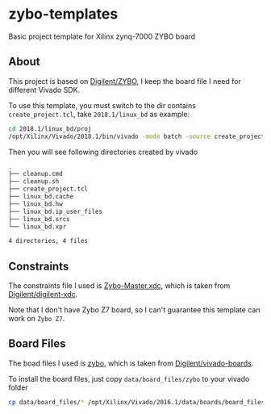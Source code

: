 # zybo-templates
Basic project template for Xilinx zynq-7000 ZYBO board

## About

This project is based on [Digilent/ZYBO](https://github.com/Digilent/ZYBO), I keep the board file I need for different Vivado SDK.

To use this template, you must switch to the dir contains `create_project.tcl`, take `2018.1/linux_bd` as example:

```sh
cd 2018.1/linux_bd/proj
/opt/Xilinx/Vivado/2018.1/bin/vivado -mode batch -source create_project.tcl
```

Then you will see following directories created by vivado

```sh
.
├── cleanup.cmd
├── cleanup.sh
├── create_project.tcl
├── linux_bd.cache
├── linux_bd.hw
├── linux_bd.ip_user_files
├── linux_bd.srcs
└── linux_bd.xpr

4 directories, 4 files

```

## Constraints

The constraints file I used is [Zybo-Master.xdc](https://raw.githubusercontent.com/coldnew/zybo-templates/master/Zybo-Master.xdc), which is taken from [Digilent/digilent-xdc](https://github.com/Digilent/digilent-xdc). 

Note that I don't have Zybo Z7 board, so I can't guarantee this template can work on `Zybo Z7`.

## Board Files

The boad files I used is [zybo](https://raw.githubusercontent.com/coldnew/zybo-templates/master/data/board_files/zybo), which is taken from [Digilent/vivado-boards](https://github.com/Digilent/vivado-boards).

To install the board files, just copy `data/board_files/zybo` to your vivado folder

``` sh
cp data/board_files/* /opt/Xilinx/Vivado/2016.1/data/boards/board_files/
```
